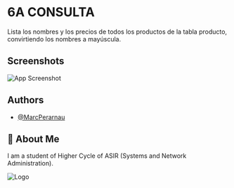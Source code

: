 # 6A CONSULTA
Lista los nombres y los precios de todos los productos de la tabla producto, convirtiendo los nombres a mayúscula.


## Screenshots


![App Screenshot](https://github.com/MarcPerarnau/MYSQL/assets/151735878/187323f5-160d-49fd-9d5d-079d3d9d4ad4)



## Authors

- [@MarcPerarnau](https://github.com/MarcPerarnau)


## 🚀 About Me
I am a student of Higher Cycle of ASIR (Systems and Network Administration).


![Logo](https://github.com/MarcPerarnau/MV/assets/151735878/dbd36d50-971f-4147-8b66-0c489954895e)

